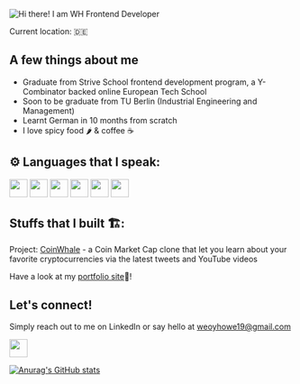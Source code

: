 ![Hi there! I am WH Frontend Developer](https://user-images.githubusercontent.com/64627811/140300011-0f810c6c-b0ca-479e-9eb3-5021355e1c79.png)


Current location: 🇩🇪

## A few things about me 
- Graduate from Strive School frontend development program, a Y-Combinator backed online European Tech School
- Soon to be graduate from TU Berlin (Industrial Engineering and Management)
- Learnt German in 10 months from scratch 
- I love spicy food 🌶️ & coffee ☕


## ⚙️ Languages that I speak: 
<span>
  <img src="https://user-images.githubusercontent.com/64627811/140302610-8f2f887d-9eb4-4a8f-8215-bb068cea535b.png" style="height:2rem; width:2rem"/>
  <img src="https://user-images.githubusercontent.com/64627811/140302704-10f7af23-71ec-4c75-8bd0-c1412d54e3f9.png" style="height:2rem; width:2rem"/>
  <img src="https://user-images.githubusercontent.com/64627811/140302953-d2dfb927-809b-4d08-a68f-03cb362ca129.png" style="height:2rem; width:2rem"/>
  <img src="https://user-images.githubusercontent.com/64627811/140302886-277ba5d7-0b34-40f5-99a7-c71426244917.png" style="height:2rem; width:2rem"/>
  <img src="https://user-images.githubusercontent.com/64627811/140303157-2c0f113c-d0d8-404b-94c6-696fa356daaf.png" style="height:2rem; width:2rem"/>
  <img src="https://user-images.githubusercontent.com/64627811/140303635-6d15d482-d41a-4222-bbda-a83542e61e73.png" style="height:2rem; width:2rem"/>
</span>


## Stuffs that I built 🏗️:
Project: [CoinWhale](https://coinwhale-oaeneq3ab-whkl-9.vercel.app/) - a Coin Market Cap clone that let you learn about your favorite cryptocurrencies via the latest tweets and YouTube 
videos

Have a look at my [portfolio site](https://wh-portfolio-o5961xlzq-whkl-9.vercel.app/)👀!
## Let's connect! 
Simply reach out to me on LinkedIn or say hello at weoyhowe19@gmail.com

<a href="https://www.linkedin.com/in/weoy-howe-ang/" target="_blank"><img src="https://user-images.githubusercontent.com/64627811/140301423-3ae3c76b-2f66-4383-b946-ddf1db03667e.png" style="height:2rem; width:2rem"/></a>


[![Anurag's GitHub stats](https://github-readme-stats.vercel.app/api?username=WHKL-9)](https://github.com/anuraghazra/github-readme-stats&count_private=true)


<!--
**WHKL-9/WHKL-9** is a ✨ _special_ ✨ repository because its `README.md` (this file) appears on your GitHub profile.

Here are some ideas to get you started:

- 🔭 I’m currently working on ...
- 🌱 I’m currently learning ...
- 👯 I’m looking to collaborate on ...
- 🤔 I’m looking for help with ...
- 💬 Ask me about ...
- 📫 How to reach me: ...
- 😄 Pronouns: ...
- ⚡ Fun fact: ...
-->
